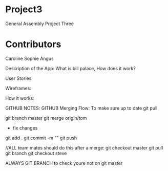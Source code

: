 # Project3
General Assembly Project Three

# Contributors
Caroline
Sophie
Angus 


Description of the App: What is bill palace, How does it work?

User Stories

Wireframes:

How it works:

GITHUB NOTES:
GITHUB Merging Flow:
To make sure up to date
git pull

git branch master
git merge origin/tom

- fix changes

git add . 
git commit -m ""
git push 


//ALL team mates should do this after a merge:
git checkout master
git pull
git branch
git checkout steve

ALWAYS GIT BRANCH to check youre not on git master

